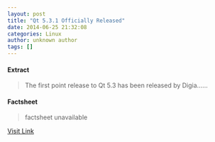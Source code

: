```yaml
---
layout: post
title: "Qt 5.3.1 Officially Released"
date: 2014-06-25 21:32:08
categories: Linux
author: unknown author
tags: []
---
```



#### Extract
>The first point release to Qt 5.3 has been released by Digia......

#### Factsheet
>factsheet unavailable

[Visit Link](http://www.phoronix.com/vr.php?view=MTcyOTc)


